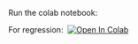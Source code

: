 Run the colab notebook:

For regression:&nbsp;
[![Open In Colab](https://colab.research.google.com/assets/colab-badge.svg)](https://colab.research.google.com/github/sebi06/i2k_2022_zeiss/blob/main/workshop/colab_notebooks/run_prediction_from_czann.ipynb)